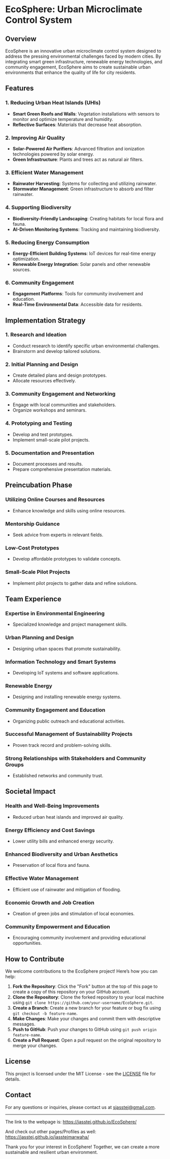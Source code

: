 
# EcoSphere: Urban Microclimate Control System

## Overview

EcoSphere is an innovative urban microclimate control system designed to address the pressing environmental challenges faced by modern cities. By integrating smart green infrastructure, renewable energy technologies, and community engagement, EcoSphere aims to create sustainable urban environments that enhance the quality of life for city residents.

## Features

### 1. Reducing Urban Heat Islands (UHIs)
- **Smart Green Roofs and Walls**: Vegetation installations with sensors to monitor and optimize temperature and humidity.
- **Reflective Surfaces**: Materials that decrease heat absorption.

### 2. Improving Air Quality
- **Solar-Powered Air Purifiers**: Advanced filtration and ionization technologies powered by solar energy.
- **Green Infrastructure**: Plants and trees act as natural air filters.

### 3. Efficient Water Management
- **Rainwater Harvesting**: Systems for collecting and utilizing rainwater.
- **Stormwater Management**: Green infrastructure to absorb and filter rainwater.

### 4. Supporting Biodiversity
- **Biodiversity-Friendly Landscaping**: Creating habitats for local flora and fauna.
- **AI-Driven Monitoring Systems**: Tracking and maintaining biodiversity.

### 5. Reducing Energy Consumption
- **Energy-Efficient Building Systems**: IoT devices for real-time energy optimization.
- **Renewable Energy Integration**: Solar panels and other renewable sources.

### 6. Community Engagement
- **Engagement Platforms**: Tools for community involvement and education.
- **Real-Time Environmental Data**: Accessible data for residents.

## Implementation Strategy

### 1. Research and Ideation
- Conduct research to identify specific urban environmental challenges.
- Brainstorm and develop tailored solutions.

### 2. Initial Planning and Design
- Create detailed plans and design prototypes.
- Allocate resources effectively.

### 3. Community Engagement and Networking
- Engage with local communities and stakeholders.
- Organize workshops and seminars.

### 4. Prototyping and Testing
- Develop and test prototypes.
- Implement small-scale pilot projects.

### 5. Documentation and Presentation
- Document processes and results.
- Prepare comprehensive presentation materials.

## Preincubation Phase

### Utilizing Online Courses and Resources
- Enhance knowledge and skills using online resources.

### Mentorship Guidance
- Seek advice from experts in relevant fields.

### Low-Cost Prototypes
- Develop affordable prototypes to validate concepts.

### Small-Scale Pilot Projects
- Implement pilot projects to gather data and refine solutions.

## Team Experience

### Expertise in Environmental Engineering
- Specialized knowledge and project management skills.

### Urban Planning and Design
- Designing urban spaces that promote sustainability.

### Information Technology and Smart Systems
- Developing IoT systems and software applications.

### Renewable Energy
- Designing and installing renewable energy systems.

### Community Engagement and Education
- Organizing public outreach and educational activities.

### Successful Management of Sustainability Projects
- Proven track record and problem-solving skills.

### Strong Relationships with Stakeholders and Community Groups
- Established networks and community trust.

## Societal Impact

### Health and Well-Being Improvements
- Reduced urban heat islands and improved air quality.

### Energy Efficiency and Cost Savings
- Lower utility bills and enhanced energy security.

### Enhanced Biodiversity and Urban Aesthetics
- Preservation of local flora and fauna.

### Effective Water Management
- Efficient use of rainwater and mitigation of flooding.

### Economic Growth and Job Creation
- Creation of green jobs and stimulation of local economies.

### Community Empowerment and Education
- Encouraging community involvement and providing educational opportunities.

## How to Contribute

We welcome contributions to the EcoSphere project! Here’s how you can help:
1. **Fork the Repository**: Click the "Fork" button at the top of this page to create a copy of this repository on your GitHub account.
2. **Clone the Repository**: Clone the forked repository to your local machine using `git clone https://github.com/your-username/EcoSphere.git`.
3. **Create a Branch**: Create a new branch for your feature or bug fix using `git checkout -b feature-name`.
4. **Make Changes**: Make your changes and commit them with descriptive messages.
5. **Push to GitHub**: Push your changes to GitHub using `git push origin feature-name`.
6. **Create a Pull Request**: Open a pull request on the original repository to merge your changes.

## License

This project is licensed under the MIT License - see the [LICENSE](LICENSE) file for details.

## Contact

For any questions or inquiries, please contact us at [sjasstej@gmail.com](mailto:sjasstej@gmail.com).

---
The link to the webpage is: https://jasstej.github.io/EcoSphere/

And check out other pages/Profiles as well: https://jasstej.github.io/jasstejmarwaha/

Thank you for your interest in EcoSphere! Together, we can create a more sustainable and resilient urban environment.
